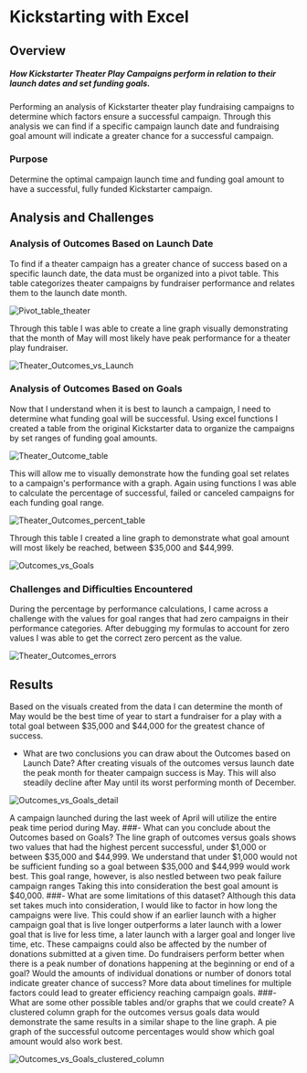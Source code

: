 # Kickstarting with Excel
 
## Overview
##### How Kickstarter Theater Play Campaigns perform in relation to their launch dates and set funding goals.
  Performing an analysis of Kickstarter theater play fundraising campaigns to determine which factors ensure a successful campaign. Through this analysis we can find if a specific campaign launch date and fundraising goal amount will indicate a greater chance for a successful campaign.
 ### Purpose
  Determine the optimal campaign launch time and funding goal amount to have a successful, fully funded Kickstarter campaign.
## Analysis and Challenges
### Analysis of Outcomes Based on Launch Date

  To find if a theater campaign has a greater chance of success based on a specific launch date, the data must be organized into a pivot table. This table categorizes theater campaigns by fundraiser performance and relates them to the launch date month.
	
  ![Pivot_table_theater](https://user-images.githubusercontent.com/99298165/160296540-c4bba926-687c-42a3-aa35-2f27b505a2a5.png)
  
  Through this table I was able to create a line graph visually demonstrating that the month of May will most likely have peak performance for a theater play fundraiser.

  ![Theater_Outcomes_vs_Launch](https://user-images.githubusercontent.com/99298165/160296561-5780856b-c6f7-44e8-bb1a-679732a555cd.png)
  
### Analysis of Outcomes Based on Goals

  Now that I understand when it is best to launch a campaign, I need to determine what funding goal will be successful. Using excel functions I created a table from the original Kickstarter data to organize the campaigns by set ranges of funding goal amounts.
	
![Theater_Outcome_table](https://user-images.githubusercontent.com/99298165/160296790-19ac7709-1339-4010-9dad-897f63ee6c55.png) 

  This will allow me to visually demonstrate how the funding goal set relates to a campaign's performance with a graph. Again using functions I was able to calculate the percentage of successful, failed or canceled campaigns for each funding goal range.
  
![Theater_Outcomes_percent_table](https://user-images.githubusercontent.com/99298165/160296810-df88fada-b9fa-4ca4-a912-240bcccd6c4b.png)

  Through this table I created a line graph to demonstrate what goal amount will most likely be reached, between $35,000 and $44,999.
  
![Outcomes_vs_Goals](https://user-images.githubusercontent.com/99298165/160296829-0726a2dd-a613-46ad-a95c-74136682f8b6.png)

### Challenges and Difficulties Encountered
  During the percentage by performance calculations, I came across a challenge with the values for goal ranges that had zero campaigns in their performance categories. After debugging my formulas to account for zero values I was able to get the correct zero percent as the value.
	
![Theater_Outcomes_errors](https://user-images.githubusercontent.com/99298165/160296942-89ff8ec1-128b-40db-8b57-803689e8578d.png)

 ## Results
  Based on the visuals created from the data I can determine the month of May would be the best time of year to start a fundraiser for a play with a total goal between $35,000 and $44,000 for the greatest chance of success.
- What are two conclusions you can draw about the Outcomes based on Launch Date?
  After creating visuals of the outcomes versus launch date the peak month for theater campaign success is May. This will also steadily decline after May until its worst performing month of December.
  
![Outcomes_vs_Goals_detail](https://user-images.githubusercontent.com/99298165/160297302-ed4a2ef2-cc5d-4a3c-a0cf-3ec5bbc5bc91.png)

  A campaign launched during the last week of April will utilize the entire peak time period during May.
  ###- What can you conclude about the Outcomes based on Goals?
  The line graph of outcomes versus goals shows two values that had the highest percent successful, under $1,000 or between $35,000 and $44,999. We understand that under $1,000 would not be sufficient funding so a goal between $35,000 and $44,999 would work best. This goal range, however, is also nestled between two peak failure campaign ranges Taking this into consideration the best goal amount is $40,000.
  ###- What are some limitations of this dataset?
  Although this data set takes much into consideration, I would like to factor in how long the campaigns were live. This could show if an earlier launch with a higher campaign goal that is live longer outperforms a later launch with a lower goal that is live for less time, a later launch with a larger goal and longer live time, etc. These campaigns could also be affected by the number of donations submitted at a given time. Do fundraisers perform better when there is a peak number of donations happening at the beginning or end of a goal? Would the amounts of individual donations or number of donors total indicate greater chance of success? More data about timelines for multiple factors could lead to greater efficiency reaching campaign goals.
  ###- What are some other possible tables and/or graphs that we could create?
  A clustered column graph for the outcomes versus goals data would demonstrate the same results in a similar shape to the line graph. A pie graph of the successful outcome percentages would show which goal amount would also work best.

![Outcomes_vs_Goals_clustered_column](https://user-images.githubusercontent.com/99298165/160297660-08f505a6-ec14-47bc-a09a-32df11e9278e.png)
